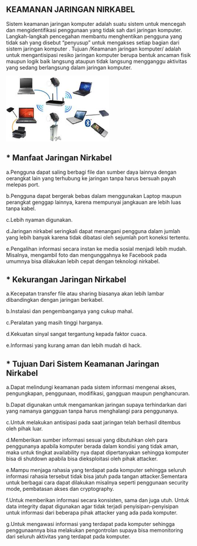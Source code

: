 ## KEAMANAN JARINGAN NIRKABEL

Sistem keamanan jaringan komputer adalah suatu sistem untuk mencegah dan mengidentifikasi penggunaan yang tidak sah dari jaringan komputer. Langkah-langkah pencegahan membantu menghentikan pengguna yang tidak sah yang disebut “penyusup” untuk mengakses setiap bagian dari sistem jaringan komputer . Tujuan /Keamanan jaringan komputer/ adalah untuk mengantisipasi resiko jaringan komputer berupa bentuk ancaman fisik maupun logik baik langsung ataupun tidak langsung mengganggu aktivitas yang sedang berlangsung dalam jaringan komputer.

![Image](download.jpg)

## * Manfaat Jaringan Nirkabel

a.Pengguna dapat saling berbagi file dan sumber daya lainnya dengan oerangkat lain yang terhubung ke jaringan tanpa harus bersuah payah melepas port.

b.Pengguna dapat bergerak bebas dalam menggunakan Laptop maupun perangkat genggap lainnya, karena mempunyai jangkauan are lebih luas tanpa kabel.

c.Lebih nyaman digunakan.

d.Jaringan nirkabel seringkali dapat menangani pengguna dalam jumlah yang lebih banyak karena tidak dibatasi oleh sejumlah port koneksi tertentu.

e.Pengalihan informasi secara instan ke media sosial menjadi lebih mudah. Misalnya, mengambil foto dan mengunggahnya ke Facebook pada umumnya bisa dilakukan lebih cepat dengan teknologi nirkabel. 

## * Kekurangan Jaringan Nirkabel

a.Kecepatan transfer file atau sharing biasanya akan lebih lambar dibandingkan dengan jaringan berkabel.

b.Instalasi dan pengembanganya yang cukup mahal.

c.Peralatan yang masih tinggi harganya.

d.Kekuatan sinyal sangat tergantung kepada faktor cuaca.

e.Informasi yang kurang aman dan lebih mudah di hack.


## * Tujuan Dari Sistem Keamanan Jaringan Nirkabel

a.Dapat melindungi keamanan pada sistem informasi mengenai akses, pengungkapan, penggunaan, modifikasi, gangguan maupun penghancuran.

b.Dapat digunakan untuk mengamankan jaringan supaya terhindarkan dari yang namanya gangguan tanpa harus menghalangi para penggunanya.

c.Untuk melakukan antisipasi pada saat jaringan telah berhasil ditembus oleh pihak luar.

d.Memberikan sumber informasi sesuai yang dibutuhkan oleh para penggunanya apabila komputer berada dalam kondisi yang tidak aman, maka untuk tingkat availability nya dapat     dipertanyakan sehingga komputer bisa di shutdown apabila bisa dieksploitasi oleh pihak attacker.

e.Mampu menjaga rahasia yang terdapat pada komputer sehingga seluruh informasi rahasia tersebut tidak bisa jatuh pada tangan attacker.Sementara untuk berbagai cara dapat       dilakukan misalnya seperti penggunaan security mode, pembatasan akses dan cryptography.

f.Untuk memberikan informasi secara konsisten, sama dan juga utuh. Untuk data integrity dapat digunakan agar tidak terjadi penyisipan-penyisipan untuk informasi dari beberapa   pihak attacker yang ada pada komputer.

g.Untuk mengawasi informasi yang terdapat pada komputer sehingga penggunaannya bisa melakukan pengontrolan supaya bisa memonitoring dari seluruh aktivitas yang terdapat pada   komputer.

